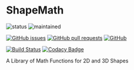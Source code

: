 # ShapeMath
![status](https://img.shields.io/badge/status-active-brightgreen.svg)
![maintained](https://img.shields.io/badge/maintained-yes-brightgreen.svg)

[![GitHub issues](https://img.shields.io/github/issues/hparcells/ShapeMath.svg)](https://github.com/hparcells/ShapeMath)
[![GitHub pull requests](https://img.shields.io/github/issues-pr/hparcells/ShapeMath.svg)](https://github.com/hparcells/ShapeMath)
[![GitHub](https://img.shields.io/github/license/hparcells/ShapeMath.svg)](https://github.com/hparcells/ShapeMath)

[![Build Status](https://travis-ci.com/hparcells/ShapeMath.svg?branch=master)](https://travis-ci.com/hparcells/ShapeMath)
[![Codacy Badge](https://api.codacy.com/project/badge/Grade/6580c18aa51b45ac993165a17c52280c)](https://www.codacy.com/project/hparcells/ShapeMath/dashboard?utm_source=github.com&amp;utm_medium=referral&amp;utm_content=hparcells/ShapeMath&amp;utm_campaign=Badge_Grade_Dashboard)

A Library of Math Functions for 2D and 3D Shapes
